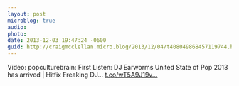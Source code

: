 ```yaml
---
layout: post
microblog: true
audio: 
photo: 
date: 2013-12-03 19:47:24 -0600
guid: http://craigmcclellan.micro.blog/2013/12/04/t408049868457119744.html
---
```

Video: popculturebrain: First Listen: DJ Earworms United State of Pop 2013 has arrived | Hitfix Freaking DJ... [t.co/wT5A9J19v...](http://t.co/wT5A9J19vS)
